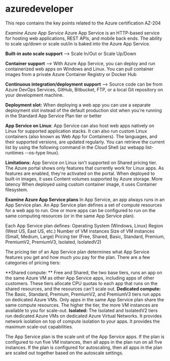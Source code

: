 # azuredeveloper
This repo contains the key points related to the Azure certification AZ-204

*Examine Azure App Service*
Azure App Service is an HTTP-based service for hosting web applications, REST APIs, and mobile back ends. The ability to scale up/down or scale out/in is baked into the Azure App Service.

**Built-in auto scale support** --> Scale In/Out or Scale Up/Down

**Container support** --> With Azure App Service, you can deploy and run containerized web apps on Windows and Linux. You can pull container images from a private Azure Container Registry or Docker Hub

**Continuous integration/deployment support** --> Source code can be from Azure DevOps Services, GitHub, Bitbucket, FTP, or a local Git repository on your development machine.

**Deployment slot:** When deploying a web app you can use a separate deployment slot instead of the default production slot when you're running in the Standard App Service Plan tier or better

**App Service on Linux**: App Service can also host web apps natively on Linux for supported application stacks. It can also run custom Linux containers (also known as Web App for Containers).  The languages, and their supported versions, are updated regularly. You can retrieve the current list by using the following command in the Cloud Shell (az webapp list-runtimes --os-type linux).

  **Limitations:**
    App Service on Linux isn't supported on Shared pricing tier.
    The Azure portal shows only features that currently work for Linux apps. As features are enabled, they're activated on the portal.
    When deployed to built-in images, it uses Content volumes supported by Azure storage. More latency
    When deployed using custom container image, it uses Container filesystem.

**Examine Azure App Service plans**
In App Service, an app always runs in an App Service plan. An App Service plan defines a set of compute resources for a web app to run. One or more apps can be configured to run on the same computing resources (or in the same App Service plan).

Each App Service plan defines:
 Operating System (Windows, Linux) 
 Region (West US, East US, etc.) 
 Number of VM instances 
 Size of VM instances (Small, Medium, Large) 
 Pricing tier (Free, Shared, Basic, Standard, Premium, PremiumV2, PremiumV3, Isolated, IsolatedV2) 

The pricing tier of an App Service plan determines what App Service features you get and how much you pay for the plan. There are a few categories of pricing tiers:

**Shared compute: ** Free and Shared, the two base tiers, runs an app on the same Azure VM as other App Service apps, including apps of other customers. These tiers allocate CPU quotas to each app that runs on the shared resources, and the resources can't scale out.
**Dedicated compute:** The Basic, Standard, Premium, PremiumV2, and PremiumV3 tiers run apps on dedicated Azure VMs. Only apps in the same App Service plan share the same compute resources. The higher the tier, the more VM instances are available to you for scale-out.
**Isolated:** The Isolated and IsolatedV2 tiers run dedicated Azure VMs on dedicated Azure Virtual Networks. It provides network isolation on top of compute isolation to your apps. It provides the maximum scale-out capabilities.

The App Service plan is the scale unit of the App Service apps. If the plan is configured to run five VM instances, then all apps in the plan run on all five instances. If the plan is configured for autoscaling, then all apps in the plan are scaled out together based on the autoscale settings.

